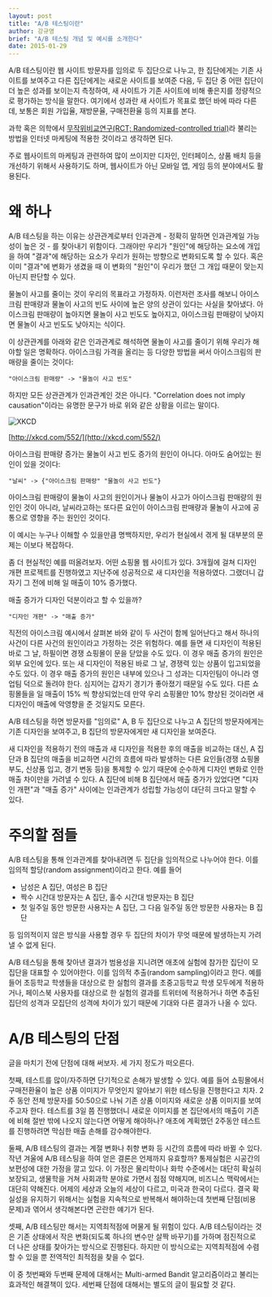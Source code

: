 ```yaml
---
layout: post
title: "A/B 테스팅이란"
author: 강규영
brief: "A/B 테스팅 개념 및 예시를 소개한다"
date: 2015-01-29
---
```


A/B 테스팅이란 웹 사이트 방문자를 임의로 두 집단으로 나누고, 한 집단에게는 기존 사이트를 보여주고 다른 집단에게는 새로운 사이트를 보여준 다음, 두 집단 중
어떤 집단이 더 높은 성과를 보이는지 측정하여, 새 사이트가 기존 사이트에 비해 좋은지를 정량적으로 평가하는 방식을 말한다. 여기에서 성과란 새 사이트가 목표로
했던 바에 따라 다른데, 보통은 회원 가입율, 재방문율, 구매전환율 등의 지표를 본다.

과학 혹은 의학에서 [무작위비교연구(RCT; Randomized-controlled trial)](http://en.wikipedia.org/wiki/Randomized_controlled_trial)라
불리는 방법을 인터넷 마케팅에 적용한 것이라고 생각하면 된다.

주로 웹사이트의 마케팅과 관련하여 많이 쓰이지만 디자인, 인터페이스, 상품 배치 등을 개선하기 위해서 사용하기도 하며, 웹사이트가 아닌 모바일 앱, 게임 등의
분야에서도 활용된다.


# 왜 하나

A/B 테스팅을 하는 이유는 상관관계로부터 인과관계 - 정확히 말하면 인과관계일 가능성이 높은 것 - 를 찾아내기 위함이다. 그래야만 우리가 "원인"에 해당하는
요소에 개입을 하여 "결과"에 해당하는 요소가 우리가 원하는 방향으로 변화되도록 할 수 있다. 혹은 이미 "결과"에 변화가 생겼을 때 이 변화의 "원인"이 우리가
했던 그 개입 때문이 맞는지 아닌지 판단할 수 있다.

물놀이 사고를 줄이는 것이 우리의 목표라고 가정하자. 이런저런 조사를 해보니 아이스크림 판매량과 물놀이 사고의 빈도 사이에 높은 양의 상관이 있다는 사실을
찾아냈다. 아이스크림 판매량이 높아지면 물놀이 사고 빈도도 높아지고, 아이스크림 판매량이 낮아지면 물놀이 사고 빈도도 낮아지는 식이다.

이 상관관계를 아래와 같은 인과관계로 해석하면 물놀이 사고를 줄이기 위해 우리가 해야할 일은 명확하다. 아이스크림 가격을 올리는 등 다양한 방법을 써서
아이스크림의 판매량을 줄이는 것이다:

    "아이스크림 판매량" -> "물놀이 사고 빈도"

하지만 모든 상관관계가 인과관계인 것은 아니다. "Correlation does not imply causation"이라는 유명한 문구가 바로 위와 같은 상황을 이르는 말이다.

![XKCD](http://imgs.xkcd.com/comics/correlation.png)

[http://xkcd.com/552/](http://xkcd.com/552/)

아이스크림 판매량 증가는 물놀이 사고 빈도 증가의 원인이 아니다. 아마도 숨어있는 원인이 있을 것이다:

    "날씨" -> {"아이스크림 판매량" "물놀이 사고 빈도"}

아이스크림 판매량이 물놀이 사고의 원인이거나 물놀이 사고가 아이스크림 판매량의 원인인 것이 아니라, 날씨라고하는 또다른 요인이 아이스크림 판매량과 물놀이 사고에
공통으로 영향을 주는 원인인 것이다.

이 예시는 누구나 이해할 수 있을만큼 명백하지만, 우리가 현실에서 겪게 될 대부분의 문제는 이보다 복잡하다.

좀 더 현실적인 예를 떠올려보자. 어떤 쇼핑몰 웹 사이트가 있다. 3개월에 걸쳐 디자인 개편 프로젝트를 진행하였고 지난주에 성공적으로 새 디자인을 적용하였다.
그랬더니 갑자기 그 전에 비해 일 매출이 10% 증가했다.

매출 증가가 디자인 덕분이라고 할 수 있을까?

    "디자인 개편" -> "매출 증가"

직전의 아이스크림 예시에서 살펴본 바와 같이 두 사건이 함께 일어난다고 해서 하나의 사건이 다른 사건의 원인이라고 가정하는 것은 위험하다. 예를 들면 새 디자인이
적용된 바로 그 날, 하필이면 경쟁 쇼핑몰이 문을 닫았을 수도 있다. 이 경우 매출 증가의 원인은 외부 요인에 있다. 또는 새 디자인이 적용된 바로 그 날, 경쟁력
있는 상품이 입고되었을 수도 있다. 이 경우 매출 증가의 원인은 내부에 있으나 그 성과는 디자인팀이 아니라 영업팀 덕으로 돌려야 한다. 심지어는 갑자기 경기가
좋아졌기 때문일 수도 있다. 다른 쇼핑몰들을 일 매출이 15% 씩 향상되었는데 만약 우리 쇼핑몰만 10% 향상된 것이라면 새 디자인이 매출에 악영향을 준 것일지도
모른다.

A/B 테스팅을 하면 방문자를 "임의로" A, B 두 집단으로 나누고 A 집단의 방문자에게는 기존 디자인을 보여주고, B 집단의 방문자에게만 새 디자인을 보여준다.

새 디자인을 적용하기 전의 매출과 새 디자인을 적용한 후의 매출을 비교하는 대신, A 집단과 B 집단의 매출을 비교하면 시간의 흐름에 따라 발생하는 다른
요인들(경쟁 쇼핑몰 부도, 신상품 입고, 경기 변동 등)을 통제할 수 있기 때문에 순수하게 디자인 변화로 인한 매출 차이만을 가려낼 수 있다. A 집단에 비해 B
집단에서 매출 증가가 있었다면 "디자인 개편"과 "매출 증가" 사이에는 인과관계가 성립할 가능성이 대단히 크다고 말할 수 있다.


# 주의할 점들

A/B 테스팅을 통해 인과관계를 찾아내려면 두 집단을 임의적으로 나누어야 한다. 이를 임의적 할당(random assignment)이라고 한다. 예를 들어

*   남성은 A 집단, 여성은 B 집단
*   짝수 시간대 방문자는 A 집단, 홀수 시간대 방문자는 B 집단
*   첫 일주일 동안 방문한 사용자는 A 집단, 그 다음 일주일 동안 방문한 사용자는 B 집단

등 임의적이지 않은 방식을 사용할 경우 두 집단의 차이가 무엇 때문에 발생하는지 가려낼 수 없게 된다.

A/B 테스팅을 통해 찾아낸 결과가 범용성을 지니려면 애초에 실험에 참가한 집단이 모집단을 대표할 수 있어야한다. 이를 임의적 추출(random sampling)이라고
한다. 예를 들어 초등학교 학생들을 대상으로 한 실험의 결과를 초중고등학교 학생 모두에게 적용하거나, 페이스북 사용자를 대상으로 한 실험의 결과를 트위터에
적용하거나 하면 추출된 집단의 성격과 모집단의 성격에 차이가 있기 때문에 기대와 다른 결과가 나올 수 있다.


# A/B 테스팅의 단점

글을 마치기 전에 단점에 대해 써보자. 세 가지 정도가 떠오른다.

첫째, 테스트를 많이/자주하면 단기적으로 손해가 발생할 수 있다. 예를 들어 쇼핑몰에서 구매전환율이 높은 상품 이미지가 무엇인지 알아보기 위한 테스팅을 진행한다고
치자. 2주 동안 전체 방문자를 50:50으로 나눠 기존 상품 이미지와 새로운 상품 이미지를 보여주고자 한다. 테스트를 3일 쯤 진행했더니 새로운 이미지를 본 집단에서의
매출이 기존에 비해 절반 밖에 나오지 않는다면 어떻게 해야하나? 애초에 계획했던 2주동안 테스트를 진행하려면 막심한 매출 손해를 감수해야한다.

둘째, A/B 테스팅의 결과는 계절 변화나 취향 변화 등 시간의 흐름에 따라 바뀔 수 있다. 작년 겨울에 A/B 테스팅을 하여 얻은 결론은 언제까지 유효할까?
통제실험은 시공간의 보편성에 대한 가정을 깔고 있다. 이 가정은 물리학이나 화학 수준에서는 대단히 확실히 보장되고, 생물학을 거쳐 사회과학 분야로 가면서 점점
약해지며, 비즈니스 맥락에서는 대단히 약해진다. 어제의 세상과 오늘의 세상이 다르고, 미국과 한국이 다르다. 결국 확실성을 유지하기 위해서는 실험을 지속적으로
반복해서 해야하는데 첫번째 단점(비용 문제)과 엮어서 생각해본다면 곤란한 얘기가 된다.

셋째, A/B 테스팅만 해서는 지역최적점에 머물게 될 위험이 있다. A/B 테스팅이라는 것은 기존 상태에서 작은 변화(되도록 하나의 변수만 살짝 바꾸기)를 가하며
점진적으로 더 나은 상태를 찾아가는 방식으로 진행된다. 하지만 이 방식으로는 지역최적점에 수렴할 수 있을 뿐 전역적인 최적점을 찾을 수 없다.

이 중 첫번째와 두번째 문제에 대해서는 Multi-armed Bandit 알고리즘이라고 불리는 효과적인 해결책이 있다. 세번째 단점에 대해서는 별도의 글이 필요할 것 같다.
